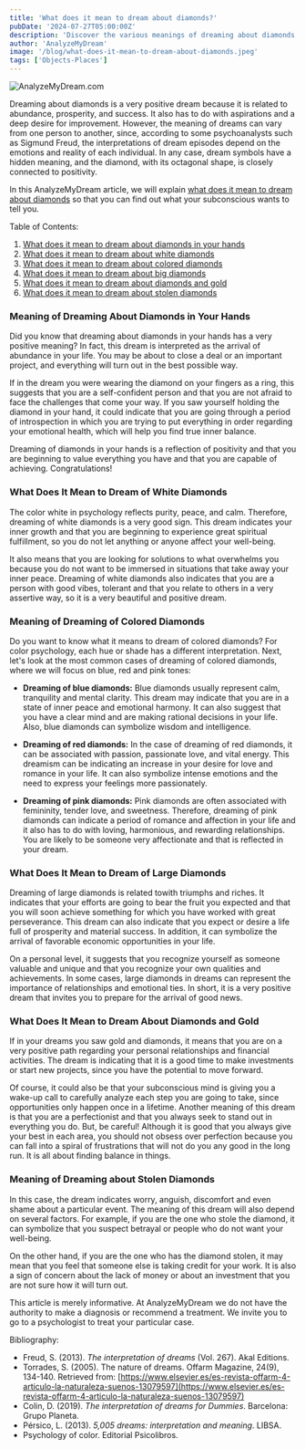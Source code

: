 ```yaml
---
title: 'What does it mean to dream about diamonds?'
pubDate: '2024-07-27T05:00:00Z'
description: 'Discover the various meanings of dreaming about diamonds, from the representation of abundance and success to the interpretation of specific dreams related to these precious gems.'
author: 'AnalyzeMyDream'
image: '/blog/what-does-it-mean-to-dream-about-diamonds.jpeg'
tags: ['Objects-Places']
---
```


![AnalyzeMyDream.com](/blog/what-does-it-mean-to-dream-about-diamonds.jpeg)

Dreaming about diamonds is a very positive dream because it is related to abundance, prosperity, and success. It also has to do with aspirations and a deep desire for improvement. However, the meaning of dreams can vary from one person to another, since, according to some psychoanalysts such as Sigmund Freud, the interpretations of dream episodes depend on the emotions and reality of each individual. In any case, dream symbols have a hidden meaning, and the diamond, with its octagonal shape, is closely connected to positivity.

In this AnalyzeMyDream article, we will explain [what does it mean to dream about diamonds](#what-does-it-mean-to-dream-about-diamonds) so that you can find out what your subconscious wants to tell you.

Table of Contents:

1. [What does it mean to dream about diamonds in your hands](#what-does-it-mean-to-dream-about-diamonds-in-your-hands)
2. [What does it mean to dream about white diamonds](#what-does-it-mean-to-dream-about-white-diamonds)
3. [What does it mean to dream about colored diamonds](#what-does-it-mean-to-dream-about-colored-diamonds)
4. [What does it mean to dream about big diamonds](#what-does-it-mean-to-dream-about-big-diamonds)
5. [What does it mean to dream about diamonds and gold](#what-does-it-mean-to-dream-about-diamonds-and-gold)
6. [What does it mean to dream about stolen diamonds](#meaning-of-dreaming-about-stolen-diamonds)

### Meaning of Dreaming About Diamonds in Your Hands

Did you know that dreaming about diamonds in your hands has a very positive meaning? In fact, this dream is interpreted as the arrival of abundance in your life. You may be about to close a deal or an important project, and everything will turn out in the best possible way.

If in the dream you were wearing the diamond on your fingers as a ring, this suggests that you are a self-confident person and that you are not afraid to face the challenges that come your way. If you saw yourself holding the diamond in your hand, it could indicate that you are going through a period of introspection in which you are trying to put everything in order regarding your emotional health, which will help you find true inner balance.

Dreaming of diamonds in your hands is a reflection of positivity and that you are beginning to value everything you have and that you are capable of achieving. Congratulations!

### What Does It Mean to Dream of White Diamonds

The color white in psychology reflects purity, peace, and calm. Therefore, dreaming of white diamonds is a very good sign. This dream indicates your inner growth and that you are beginning to experience great spiritual fulfillment, so you do not let anything or anyone affect your well-being.

It also means that you are looking for solutions to what overwhelms you because you do not want to be immersed in situations that take away your inner peace. Dreaming of white diamonds also indicates that you are a person with good vibes, tolerant and that you relate to others in a very assertive way, so it is a very beautiful and positive dream.

### Meaning of Dreaming of Colored Diamonds

Do you want to know what it means to dream of colored diamonds? For color psychology, each hue or shade has a different interpretation. Next, let's look at the most common cases of dreaming of colored diamonds, where we will focus on blue, red and pink tones:

- **Dreaming of blue diamonds:** Blue diamonds usually represent calm, tranquility and mental clarity. This dream may indicate that you are in a state of inner peace and emotional harmony. It can also suggest that you have a clear mind and are making rational decisions in your life. Also, blue diamonds can symbolize wisdom and intelligence.

- **Dreaming of red diamonds:** In the case of dreaming of red diamonds, it can be associated with passion, passionate love, and vital energy. This dreamism can be indicating an increase in your desire for love and romance in your life. It can also symbolize intense emotions and the need to express your feelings more passionately.

- **Dreaming of pink diamonds:** Pink diamonds are often associated with femininity, tender love, and sweetness. Therefore, dreaming of pink diamonds can indicate a period of romance and affection in your life and it also has to do with loving, harmonious, and rewarding relationships. You are likely to be someone very affectionate and that is reflected in your dream.

### What Does It Mean to Dream of Large Diamonds

Dreaming of large diamonds is related towith triumphs and riches. It indicates that your efforts are going to bear the fruit you expected and that you will soon achieve something for which you have worked with great perseverance. This dream can also indicate that you expect or desire a life full of prosperity and material success. In addition, it can symbolize the arrival of favorable economic opportunities in your life.

On a personal level, it suggests that you recognize yourself as someone valuable and unique and that you recognize your own qualities and achievements. In some cases, large diamonds in dreams can represent the importance of relationships and emotional ties. In short, it is a very positive dream that invites you to prepare for the arrival of good news.

### What Does It Mean to Dream About Diamonds and Gold

If in your dreams you saw gold and diamonds, it means that you are on a very positive path regarding your personal relationships and financial activities. The dream is indicating that it is a good time to make investments or start new projects, since you have the potential to move forward.

Of course, it could also be that your subconscious mind is giving you a wake-up call to carefully analyze each step you are going to take, since opportunities only happen once in a lifetime. Another meaning of this dream is that you are a perfectionist and that you always seek to stand out in everything you do. But, be careful! Although it is good that you always give your best in each area, you should not obsess over perfection because you can fall into a spiral of frustrations that will not do you any good in the long run. It is all about finding balance in things.

### Meaning of Dreaming about Stolen Diamonds

In this case, the dream indicates worry, anguish, discomfort and even shame about a particular event. The meaning of this dream will also depend on several factors. For example, if you are the one who stole the diamond, it can symbolize that you suspect betrayal or people who do not want your well-being.

On the other hand, if you are the one who has the diamond stolen, it may mean that you feel that someone else is taking credit for your work. It is also a sign of concern about the lack of money or about an investment that you are not sure how it will turn out.

This article is merely informative. At AnalyzeMyDream we do not have the authority to make a diagnosis or recommend a treatment. We invite you to go to a psychologist to treat your particular case.

Bibliography:

- Freud, S. (2013). _The interpretation of dreams_ (Vol. 267). Akal Editions.
- Torrades, S. (2005). The nature of dreams. Offarm Magazine, 24(9), 134-140. Retrieved from: [https://www.elsevier.es/es-revista-offarm-4-articulo-la-naturaleza-suenos-13079597](https://www.elsevier.es/es-revista-offarm-4-articulo-la-naturaleza-suenos-13079597)
- Colin, D. (2019). _The interpretation of dreams for Dummies_. Barcelona: Grupo Planeta.
- Pérsico, L. (2013). _5,005 dreams: interpretation and meaning_. LIBSA.
- Psychology of color. Editorial Psicolibros.
